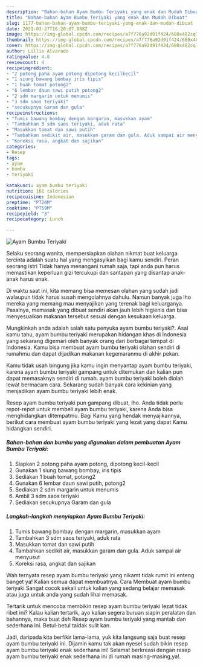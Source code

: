 ```yaml
---
description: "Bahan-bahan Ayam Bumbu Teriyaki yang enak dan Mudah Dibuat"
title: "Bahan-bahan Ayam Bumbu Teriyaki yang enak dan Mudah Dibuat"
slug: 1177-bahan-bahan-ayam-bumbu-teriyaki-yang-enak-dan-mudah-dibuat
date: 2021-03-27T16:20:07.088Z
image: https://img-global.cpcdn.com/recipes/a7f776a92d91f424/680x482cq70/ayam-bumbu-teriyaki-foto-resep-utama.jpg
thumbnail: https://img-global.cpcdn.com/recipes/a7f776a92d91f424/680x482cq70/ayam-bumbu-teriyaki-foto-resep-utama.jpg
cover: https://img-global.cpcdn.com/recipes/a7f776a92d91f424/680x482cq70/ayam-bumbu-teriyaki-foto-resep-utama.jpg
author: Lillie Alvarado
ratingvalue: 4.8
reviewcount: 4
recipeingredient:
- "2 potong paha ayam potong dipotong kecilkecil"
- "1 siung bawang bombay iris tipis"
- "1 buah tomat potong2"
- "6 lembar daun sawi putih potong2"
- "2 sdm margarin untuk menumis"
- "3 sdm saos teriyaki"
- "secukupnya Garam dan gula"
recipeinstructions:
- "Tumis bawang bombay dengan margarin, masukkan ayam"
- "Tambahkan 3 sdm saos teriyaki, aduk rata"
- "Masukkan tomat dan sawi putih"
- "Tambahkan sedikit air, masukkan garam dan gula. Aduk sampai air menyusut"
- "Koreksi rasa, angkat dan sajikan"
categories:
- Resep
tags:
- ayam
- bumbu
- teriyaki

katakunci: ayam bumbu teriyaki 
nutrition: 161 calories
recipecuisine: Indonesian
preptime: "PT20M"
cooktime: "PT59M"
recipeyield: "3"
recipecategory: Lunch

---
```



![Ayam Bumbu Teriyaki](https://img-global.cpcdn.com/recipes/a7f776a92d91f424/680x482cq70/ayam-bumbu-teriyaki-foto-resep-utama.jpg)

Selaku seorang wanita, mempersiapkan olahan nikmat buat keluarga tercinta adalah suatu hal yang mengasyikan bagi kamu sendiri. Peran seorang istri Tidak hanya menangani rumah saja, tapi anda pun harus memastikan keperluan gizi tercukupi dan santapan yang disantap anak-anak harus enak.

Di waktu  saat ini, kita memang bisa memesan olahan yang sudah jadi walaupun tidak harus susah mengolahnya dahulu. Namun banyak juga lho mereka yang memang mau menyajikan yang terenak bagi keluarganya. Pasalnya, memasak yang dibuat sendiri akan jauh lebih higienis dan bisa menyesuaikan makanan tersebut sesuai dengan kesukaan keluarga. 



Mungkinkah anda adalah salah satu penyuka ayam bumbu teriyaki?. Asal kamu tahu, ayam bumbu teriyaki merupakan hidangan khas di Indonesia yang sekarang digemari oleh banyak orang dari berbagai tempat di Indonesia. Kamu bisa membuat ayam bumbu teriyaki olahan sendiri di rumahmu dan dapat dijadikan makanan kegemaranmu di akhir pekan.

Kamu tidak usah bingung jika kamu ingin menyantap ayam bumbu teriyaki, karena ayam bumbu teriyaki gampang untuk ditemukan dan kalian pun dapat memasaknya sendiri di rumah. ayam bumbu teriyaki boleh diolah lewat bermacam cara. Sekarang sudah banyak cara kekinian yang menjadikan ayam bumbu teriyaki lebih enak.

Resep ayam bumbu teriyaki pun gampang dibuat, lho. Anda tidak perlu repot-repot untuk membeli ayam bumbu teriyaki, karena Anda bisa menghidangkan ditempatmu. Bagi Kamu yang hendak menyajikannya, berikut cara membuat ayam bumbu teriyaki yang lezat yang dapat Kamu hidangkan sendiri.

<!--inarticleads1-->

##### Bahan-bahan dan bumbu yang digunakan dalam pembuatan Ayam Bumbu Teriyaki:

1. Siapkan 2 potong paha ayam potong, dipotong kecil-kecil
1. Gunakan 1 siung bawang bombay, iris tipis
1. Sediakan 1 buah tomat, potong2
1. Gunakan 6 lembar daun sawi putih, potong2
1. Sediakan 2 sdm margarin untuk menumis
1. Ambil 3 sdm saos teriyaki
1. Sediakan secukupnya Garam dan gula




<!--inarticleads2-->

##### Langkah-langkah menyiapkan Ayam Bumbu Teriyaki:

1. Tumis bawang bombay dengan margarin, masukkan ayam
1. Tambahkan 3 sdm saos teriyaki, aduk rata
1. Masukkan tomat dan sawi putih
1. Tambahkan sedikit air, masukkan garam dan gula. Aduk sampai air menyusut
1. Koreksi rasa, angkat dan sajikan




Wah ternyata resep ayam bumbu teriyaki yang nikamt tidak rumit ini enteng banget ya! Kalian semua dapat membuatnya. Cara Membuat ayam bumbu teriyaki Sangat cocok sekali untuk kalian yang sedang belajar memasak atau juga untuk anda yang sudah lihai memasak.

Tertarik untuk mencoba membikin resep ayam bumbu teriyaki lezat tidak ribet ini? Kalau kalian tertarik, ayo kalian segera buruan siapin peralatan dan bahannya, maka buat deh Resep ayam bumbu teriyaki yang mantab dan sederhana ini. Betul-betul taidak sulit kan. 

Jadi, daripada kita berfikir lama-lama, yuk kita langsung saja buat resep ayam bumbu teriyaki ini. Dijamin kamu tak akan nyesel sudah bikin resep ayam bumbu teriyaki enak sederhana ini! Selamat berkreasi dengan resep ayam bumbu teriyaki enak sederhana ini di rumah masing-masing,ya!.

